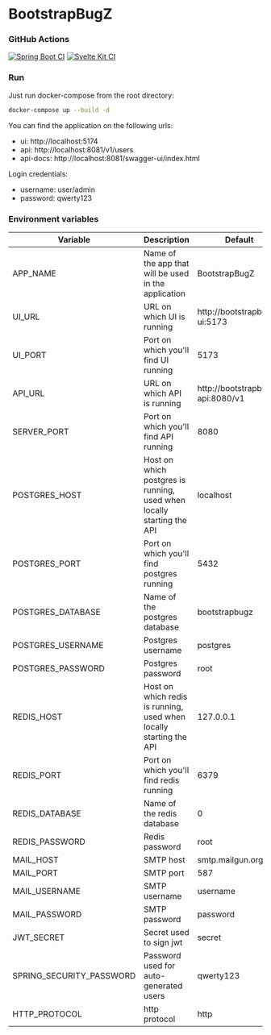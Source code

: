 # BootstrapBugZ

### GitHub Actions

[![Spring Boot CI](https://github.com/while1618/BootstrapBugZ/actions/workflows/spring-boot.yml/badge.svg?branch=master)](https://github.com/while1618/BootstrapBugZ/actions/workflows/spring-boot.yml)
[![Svelte Kit CI](https://github.com/while1618/BootstrapBugZ/actions/workflows/svelte-kit.yml/badge.svg)](https://github.com/while1618/BootstrapBugZ/actions/workflows/svelte-kit.yml)

### Run

Just run docker-compose from the root directory:

```bash
docker-compose up --build -d
```

You can find the application on the following urls:

- ui: http://localhost:5174
- api: http://localhost:8081/v1/users
- api-docs: http://localhost:8081/swagger-ui/index.html

Login credentials:

- username: user/admin
- password: qwerty123


### Environment variables

| Variable                 | Description                                                           | Default                          |
| ------------------------ | --------------------------------------------------------------------- | -------------------------------- |
| APP_NAME                 | Name of the app that will be used in the application                  | BootstrapBugZ                    |
| UI_URL                   | URL on which UI is running                                            | http://bootstrapbugz-ui:5173     |
| UI_PORT                  | Port on which you'll find UI running                                  | 5173                             |
| API_URL                  | URL on which API is running                                           | http://bootstrapbugz-api:8080/v1 |
| SERVER_PORT              | Port on which you'll find API running                                 | 8080                             |
| POSTGRES_HOST            | Host on which postgres is running, used when locally starting the API | localhost                        |
| POSTGRES_PORT            | Port on which you'll find postgres running                            | 5432                             |
| POSTGRES_DATABASE        | Name of the postgres database                                         | bootstrapbugz                    |
| POSTGRES_USERNAME        | Postgres username                                                     | postgres                         |
| POSTGRES_PASSWORD        | Postgres password                                                     | root                             |
| REDIS_HOST               | Host on which redis is running, used when locally starting the API    | 127.0.0.1                        |
| REDIS_PORT               | Port on which you'll find redis running                               | 6379                             |
| REDIS_DATABASE           | Name of the redis database                                            | 0                                |
| REDIS_PASSWORD           | Redis password                                                        | root                             |
| MAIL_HOST                | SMTP host                                                             | smtp.mailgun.org                 |
| MAIL_PORT                | SMTP port                                                             | 587                              |
| MAIL_USERNAME            | SMTP username                                                         | username                         |
| MAIL_PASSWORD            | SMTP password                                                         | password                         |
| JWT_SECRET               | Secret used to sign jwt                                               | secret                           |
| SPRING_SECURITY_PASSWORD | Password used for auto-generated users                                | qwerty123                        |
| HTTP_PROTOCOL            | http protocol                                                         | http                             |
